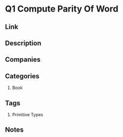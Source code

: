 # Q1 Compute Parity Of Word

## Link

## Description

## Companies

## Categories

1. Book

## Tags

1. Primitive Types

## Notes